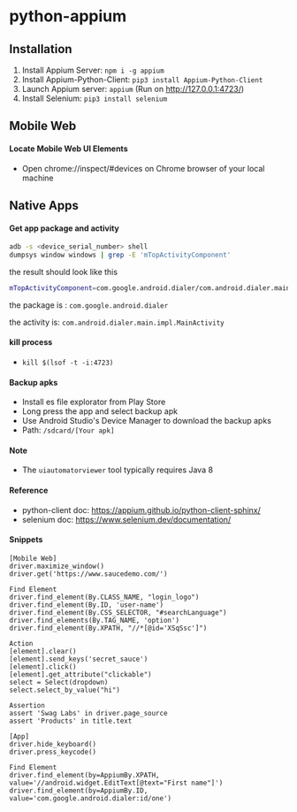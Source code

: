 # python-appium

## Installation
1. Install Appium Server: `npm i -g appium`
2. Install Appium-Python-Client: `pip3 install Appium-Python-Client`
3. Launch Appium server: `appium` (Run on http://127.0.0.1:4723/)
4. Install Selenium: `pip3 install selenium` 

## Mobile Web
#### Locate Mobile Web UI Elements
- Open chrome://inspect/#devices on Chrome browser of your local machine

## Native Apps
#### Get app package and activity
```bash
adb -s <device_serial_number> shell 
dumpsys window windows | grep -E 'mTopActivityComponent'
```
the result should look like this
```bash
mTopActivityComponent=com.google.android.dialer/com.android.dialer.main.impl.MainActivity
```
the package is : `com.google.android.dialer`

the activity is: `com.android.dialer.main.impl.MainActivity`

#### kill process
- `kill $(lsof -t -i:4723)`

#### Backup apks
- Install es file explorator from Play Store
- Long press the app and select backup apk
- Use Android Studio's Device Manager to download the backup apks
- Path: `/sdcard/[Your apk]`
#### Note
- The `uiautomatorviewer` tool typically requires Java 8


#### Reference
- python-client doc: https://appium.github.io/python-client-sphinx/
- selenium doc: https://www.selenium.dev/documentation/

#### Snippets
```text
[Mobile Web]
driver.maximize_window()
driver.get('https://www.saucedemo.com/')

Find Element
driver.find_element(By.CLASS_NAME, "login_logo")
driver.find_element(By.ID, 'user-name')
driver.find_element(By.CSS_SELECTOR, "#searchLanguage")
driver.find_elements(By.TAG_NAME, 'option')
driver.find_element(By.XPATH, "//*[@id='XSqSsc']")

Action
[element].clear()
[element].send_keys('secret_sauce')
[element].click()
[element].get_attribute("clickable")
select = Select(dropdown)
select.select_by_value("hi")

Assertion
assert 'Swag Labs' in driver.page_source
assert 'Products' in title.text

[App]
driver.hide_keyboard()
driver.press_keycode()

Find Element
driver.find_element(by=AppiumBy.XPATH, value='//android.widget.EditText[@text="First name"]')
driver.find_element(by=AppiumBy.ID, value='com.google.android.dialer:id/one')



```